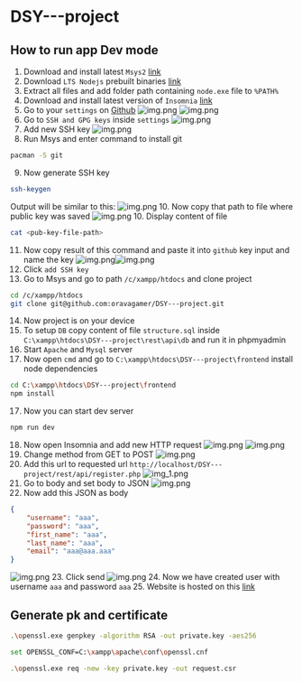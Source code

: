 # DSY---project

## How to run app Dev mode

1. Download and install latest `Msys2` [link](https://repo.msys2.org/distrib/x86_64/)
2. Download `LTS Nodejs` prebuilt binaries [link](https://nodejs.org/en/download/prebuilt-binaries)
3. Extract all files and add folder path containing `node.exe` file to `%PATH%`
4. Download and install latest version of `Insomnia` [link](https://insomnia.rest/download)
5. Go to your `settings` on [Github](https://github.com/)
![img.png](imgs/profile.png)
![img.png](imgs/settings-nav.png)
6. Go to `SSH and GPG keys` inside `settings` 
![img.png](imgs/SSH-nav-settings.png)
7. Add new SSH key 
![img.png](imgs/add-new-ssh-key.png)
8. Run Msys and enter command to install git
```bash
pacman -S git 
```
9. Now generate SSH key
```bash
ssh-keygen
```
Output will be similar to this:
![img.png](imgs/ssh-keygen-console.png)
10. Now copy that path to file where public key was saved
![img.png](imgs/ssh-pub-key-path.png)
10. Display content of file
```bash
cat <pub-key-file-path>
```
11. Now copy result of this command and paste it into `github` key input and name the key
![img.png](imgs/cmd-pub-key.png)![img.png](imgs/github-add-key.png)
12. Click `add SSH key`
13. Go to Msys and go to path `/c/xampp/htdocs` and clone project
```bash
cd /c/xampp/htdocs
git clone git@github.com:oravagamer/DSY---project.git
```
14. Now project is on your device
15. To setup `DB` copy content of file `structure.sql` inside `C:\xampp\htdocs\DSY---project\rest\api\db` and run it in phpmyadmin
15. Start `Apache` and `Mysql` server
16. Now open `cmd` and go to `C:\xampp\htdocs\DSY---project\frontend` install node dependencies
```bash
cd C:\xampp\htdocs\DSY---project\frontend
npm install
```
17. Now you can start dev server
```bash
npm run dev 
```
18. Now open Insomnia and add new HTTP request
![img.png](imgs/insomnia-setup.png)
![img.png](imgs/insomnia-http.png)
19. Change method from GET to POST
![img.png](imgs/insomnia-post.png)
20. Add this url to requested url `http://localhost/DSY---project/rest/api/register.php`
![img_1.png](imgs/insomnia-url.png)
21. Go to body and set body to JSON
![img.png](imgs/insomnia-body.png)
22. Now add this JSON as body
```json
{
	"username": "aaa",
	"password": "aaa",
	"first_name": "aaa",
	"last_name": "aaa",
	"email": "aaa@aaa.aaa"
}
```
![img.png](imgs/insomnia-json.png)
23. Click send
![img.png](imgs/insomnia-send.png)
24. Now we have created user with username `aaa` and password `aaa`
25. Website is hosted on this [link](http://localhost:5175)

## Generate pk and certificate
```bash
.\openssl.exe genpkey -algorithm RSA -out private.key -aes256

set OPENSSL_CONF=C:\xampp\apache\conf\openssl.cnf

.\openssl.exe req -new -key private.key -out request.csr
```